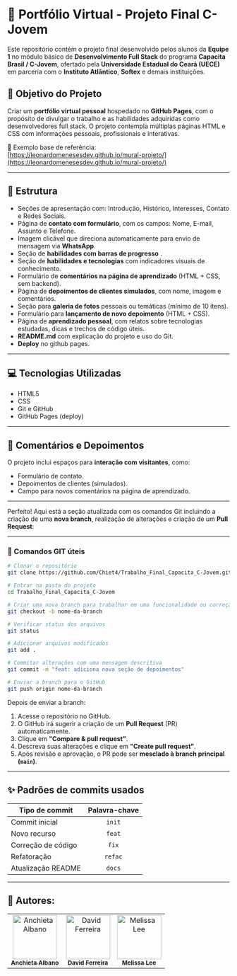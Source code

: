 # 🚀 Portfólio Virtual - Projeto Final C-Jovem

Este repositório contém o projeto final desenvolvido pelos alunos da **Equipe 1** no módulo básico de **Desenvolvimento Full Stack** do programa **Capacita Brasil / C-Jovem**, ofertado pela **Universidade Estadual do Ceará (UECE)** em parceria com o **Instituto Atlântico**, **Softex** e demais instituições.

## 📌 Objetivo do Projeto

Criar um **portfólio virtual pessoal** hospedado no **GitHub Pages**, com o propósito de divulgar o trabalho e as habilidades adquiridas como desenvolvedores full stack. O projeto contempla múltiplas páginas HTML e CSS com informações pessoais, profissionais e interativas.

🔗 Exemplo base de referência: [https://leonardomenesesdev.github.io/mural-projeto/](https://leonardomenesesdev.github.io/mural-projeto/)

---

## 🧩 Estrutura 

  - Seções de apresentação com: Introdução, Histórico, Interesses, Contato e Redes Sociais.
  - Página de **contato com formulário**, com os campos: Nome, E-mail, Assunto e Telefone.
  - Imagem clicável que direciona automaticamente para envio de mensagem via **WhatsApp**.
  - Seção de **habilidades com barras de progresso** .
  - Seção de **habilidades e tecnologias** com indicadores visuais de conhecimento.
  - Formulário de **comentários na página de aprendizado** (HTML + CSS, sem backend).
  - Página de **depoimentos de clientes simulados**, com nome, imagem e comentários.
  - Seção para **galeria de fotos** pessoais ou temáticas (mínimo de 10 itens).
  - Formulário para **lançamento de novo depoimento** (HTML + CSS).
  - Página de **aprendizado pessoal**, com relatos sobre tecnologias estudadas, dicas e trechos de código úteis.
  - **README.md** com explicação do projeto e uso do Git.
  - **Deploy** no github pages.

---

## 💻 Tecnologias Utilizadas

- HTML5
- CSS
- Git e GitHub
- GitHub Pages (deploy)

---

## 💬 Comentários e Depoimentos

O projeto inclui espaços para **interação com visitantes**, como:

- Formulário de contato.
- Depoimentos de clientes (simulados).
- Campo para novos comentários na página de aprendizado.

---

Perfeito! Aqui está a seção atualizada com os comandos Git incluindo a criação de uma **nova branch**, realização de alterações e criação de um **Pull Request**:

---

### 🧭 Comandos GIT úteis

```bash
# Clonar o repositório
git clone https://github.com/Chiet4/Trabalho_Final_Capacita_C-Jovem.git

# Entrar na pasta do projeto
cd Trabalho_Final_Capacita_C-Jovem

# Criar uma nova branch para trabalhar em uma funcionalidade ou correção
git checkout -b nome-da-branch

# Verificar status dos arquivos
git status

# Adicionar arquivos modificados
git add .

# Commitar alterações com uma mensagem descritiva
git commit -m "feat: adiciona nova seção de depoimentos"

# Enviar a branch para o GitHub
git push origin nome-da-branch
```

Depois de enviar a branch:

1. Acesse o repositório no GitHub.
2. O GitHub irá sugerir a criação de um **Pull Request** (PR) automaticamente.
3. Clique em **"Compare & pull request"**.
4. Descreva suas alterações e clique em **"Create pull request"**.
5. Após revisão e aprovação, o PR pode ser **mesclado à branch principal (`main`)**.

---

## ✨ Padrões de commits usados

| Tipo de commit     | Palavra-chave |
| ------------------ | :-----------: |
| Commit inicial     |    `init`     |
| Novo recurso       |    `feat`     |
| Correção de código |     `fix`     |
| Refatoração        |    `refac`    |
| Atualização README |    `docs`     |

---

</div>
<h2>🔷 Autores:</h2>
<div>
  <table>
    <tr>
      <td align="center">
        <a href="https://github.com/Chiet4" >
          <img src="https://avatars.githubusercontent.com/u/111232477?v=4" alt="Anchieta Albano"
            width="100px" >
          <br>
          <sub><b>Anchieta Albano</b></sub>
        </a>
      </td>
      <td align="center">
        <a href="https://github.com/davidwferreira">
          <img src="https://avatars.githubusercontent.com/u/203657092?v=4" alt="David Ferreira"
            width="100px" />
          <br />
          <sub><b>David Ferreira</b></sub>
        </a>
      </td>
      <td align="center">
          <a href="https://github.com/meliszalee">
            <img src="https://avatars.githubusercontent.com/u/167802044?v=4" alt="Melissa Lee"
             width="100px" />
            <br />
            <sub><b>Melissa Lee</b></sub>
          </a>
      </td>
    </tr>
  </table>
</div>
